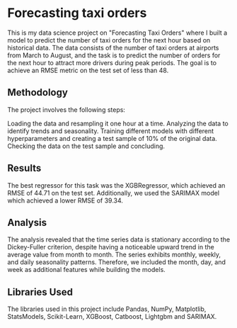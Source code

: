 #  Forecasting taxi orders

This is my data science project on "Forecasting Taxi Orders" where I built a model to predict the number of taxi orders for the next hour based on historical data. The data consists of the number of taxi orders at airports from March to August, and the task is to predict the number of orders for the next hour to attract more drivers during peak periods. The goal is to achieve an RMSE metric on the test set of less than 48.

## Methodology

The project involves the following steps:

Loading the data and resampling it one hour at a time.
Analyzing the data to identify trends and seasonality.
Training different models with different hyperparameters and creating a test sample of 10% of the original data.
Checking the data on the test sample and concluding.

## Results

The best regressor for this task was the XGBRegressor, which achieved an RMSE of 44.71 on the test set. Additionally, we used the SARIMAX model which achieved a lower RMSE of 39.34.

## Analysis

The analysis revealed that the time series data is stationary according to the Dickey-Fuller criterion, despite having a noticeable upward trend in the average value from month to month. The series exhibits monthly, weekly, and daily seasonality patterns. Therefore, we included the month, day, and week as additional features while building the models.

## Libraries Used

The libraries used in this project include Pandas, NumPy, Matplotlib, StatsModels, Scikit-Learn, XGBoost, Catboost, Lightgbm and SARIMAX.






